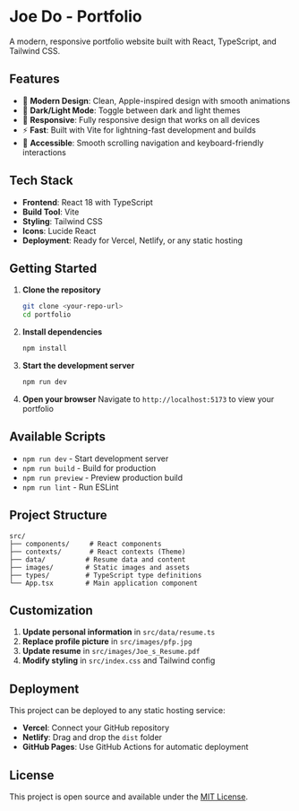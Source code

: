 # Joe Do - Portfolio

A modern, responsive portfolio website built with React, TypeScript, and Tailwind CSS.

## Features

- 🎨 **Modern Design**: Clean, Apple-inspired design with smooth animations
- 🌙 **Dark/Light Mode**: Toggle between dark and light themes
- 📱 **Responsive**: Fully responsive design that works on all devices
- ⚡ **Fast**: Built with Vite for lightning-fast development and builds
- 🎯 **Accessible**: Smooth scrolling navigation and keyboard-friendly interactions

## Tech Stack

- **Frontend**: React 18 with TypeScript
- **Build Tool**: Vite
- **Styling**: Tailwind CSS
- **Icons**: Lucide React
- **Deployment**: Ready for Vercel, Netlify, or any static hosting

## Getting Started

1. **Clone the repository**
   ```bash
   git clone <your-repo-url>
   cd portfolio
   ```

2. **Install dependencies**
   ```bash
   npm install
   ```

3. **Start the development server**
   ```bash
   npm run dev
   ```

4. **Open your browser**
   Navigate to `http://localhost:5173` to view your portfolio

## Available Scripts

- `npm run dev` - Start development server
- `npm run build` - Build for production
- `npm run preview` - Preview production build
- `npm run lint` - Run ESLint

## Project Structure

```
src/
├── components/     # React components
├── contexts/       # React contexts (Theme)
├── data/          # Resume data and content
├── images/        # Static images and assets
├── types/         # TypeScript type definitions
└── App.tsx        # Main application component
```

## Customization

1. **Update personal information** in `src/data/resume.ts`
2. **Replace profile picture** in `src/images/pfp.jpg`
3. **Update resume** in `src/images/Joe_s_Resume.pdf`
4. **Modify styling** in `src/index.css` and Tailwind config

## Deployment

This project can be deployed to any static hosting service:

- **Vercel**: Connect your GitHub repository
- **Netlify**: Drag and drop the `dist` folder
- **GitHub Pages**: Use GitHub Actions for automatic deployment

## License

This project is open source and available under the [MIT License](LICENSE).

